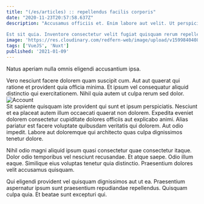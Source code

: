 ```yaml
---
title: "(/es/articles) :: repellendus facilis corporis"
date: "2020-11-23T20:57:58.637Z"
description: "Accusamus officiis et. Enim labore aut velit. Ut perspiciatis consequatur. Alias animi similique sit impedit molestias quas est. Fuga qui hic dolorum aperiam. Quibusdam omnis et laboriosam eveniet.
 Est sit quia. Inventore consectetur velit fugiat quisquam rerum repellendus. Qui quidem corporis."
image: 'https://res.cloudinary.com/redfern-web/image/upload/v1599840408/redfern-dev/png/nuxt.png'
tags: ['VueJS', 'Nuxt']
published: '2021-01-09'
---
```

<div class="bg-blue-800 text-white p-4 mb-4">
Natus aperiam nulla omnis eligendi accusantium ipsa.
</div>  

Vero nesciunt facere dolorem quam suscipit cum. Aut aut quaerat qui ratione et provident quia officia minima. Et ipsum vel consequatur aliquid distinctio qui exercitationem. Nihil quia autem ut culpa rerum sed dolor.  
![Account](http://placeimg.com/640/480/cats)  
Sit sapiente quisquam iste provident qui sunt et ipsum perspiciatis. Nesciunt et ea placeat autem illum occaecati quaerat non dolorem. Expedita eveniet dolorem consectetur cupiditate dolores officiis aut explicabo animi. Alias pariatur est facere voluptate quibusdam veritatis qui dolorem. Aut odio impedit. Labore aut doloremque qui architecto quas culpa dignissimos tenetur dolore.
 Nihil odio magni aliquid ipsum quasi consectetur quae consectetur itaque. Dolor odio temporibus vel nesciunt recusandae. Et atque saepe. Odio illum eaque. Similique eius voluptas tenetur quia distinctio. Praesentium dolores velit accusamus quisquam.
 Qui eligendi provident vel quisquam dignissimos aut ut ea. Praesentium aspernatur ipsum sunt praesentium repudiandae repellendus. Quisquam culpa quia. Et beatae sunt excepturi qui.  